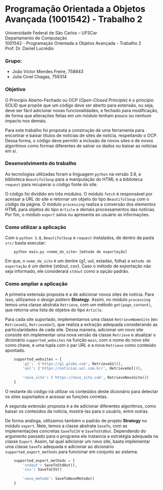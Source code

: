 # Programação Orientada a Objetos Avançada (1001542) - Trabalho 2

Universidade Federal de São Carlos – UFSCar \
Departamento de Computação \
1001542 - Programação Orientada a Objetos Avançada - Trabalho 2 \
Prof. Dr. Daniel Lucrédio

### Grupo:
- João Victor Mendes Freire, 758943
- Julia Cinel Chagas, 759314

### Objetivo

O Princípio Aberto-Fechado ou OCP (*Open-Closed Principle*) é o princípio SOLID que propõe que um código deve ser aberto para extensão, ou seja, deve ser fácil adicionar novas funcionalidades, e fechado para modificação, de forma que alterações feitas em um módulo tenham pouco ou nenhum impacto nos demais.

Para este trabalho foi proposta a construção de uma ferramenta para encontrar e baixar títulos de notícias de sites de notícia, respeitando o OCP. Dessa forma, o código deve permitir a inclusão de novos sites e de novos algoritmos como formas diferentes de salvar os dados ou baixar as notícias em si.

### Desenvolvimento do trabalho

As tecnologias utilizadas foram a linguagem `python` na versão 3.8, a biblioteca `BeautifulSoup` para a manipulação do HTML e a biblioteca `request` para recuperar o código fonte do site.

O código foi dividido em três módulos. O módulo `fetch` é responsável por acessar a URL do site e retornar um objeto do tipo `BeautifulSoup` com o código da página. O módulo `processing` realiza a conversão dos elementos HTML para objetos do tipo `Article` e demais processamentos das notícias. Por fim, o módulo `export` salva ou apresenta ao usuário as informações.

### Como utilizar a aplicação

Com o `python 3.8`, `BeautifulSoup` e `request` instalados, de dentro da pasta `src/` basta executar: 
```
    python main.py <nome_do_site> [método de exportação]
```
Em que, o `nome_do_site` é um dentre {g1, uol, estadao, folha} e `método de exportação` é um dentre {stdout, csv}. Caso o método de exportação não seja informado, ele considerará `stdout` como a opção padrão.

### Como ampliar a aplicação

A primeira extensão proposta é a de adicionar novos sites de notícia. Para isso, utilizamos o *design pattern* **Strategy**. Assim, no módulo `processing` temos uma classe abstrata `Retrieve`, com um método `get(page_content)`, que retorna uma lista de objetos do tipo `Article`. 

Para cada site suportado, implementamos uma classe `RetrieveNomeSite` (ex: `RetrieveG1`, `RetrieveUol`), que realiza a extração adequada considerando as particularidades de cada site. Dessa maneira, adicionar um novo site consiste em implementar uma nova versão da classe `Retrieve` e atualizar o dicionário `supported_websites` na função `main`, com o nome do novo site como chave, e uma tupla com o par URL e a nova `Retrieve` como conteúdo apontado.
```python
    supported_websites = {
        'g1':  ('https://g1.globo.com', RetrieveG1()),
        'uol': ('https://noticias.uol.com.br/', RetrieveUol()),
        
        'novo_site': ('https://novo_site.com', RetrieveNovoSite())
    }
```
O restante do código irá utilizar os conteúdos deste dicionário para detectar os sites suportados e acessar as funções corretas.

A segunda extensão proposta é a de adicionar diferentes algoritmos, como baixar os conteúdos da notícia, mostrá-las para o usuário, entre outras. 

De forma análoga, utilizamos também o padrão de projeto **Strategy** no módulo `export`. Nele, temos a classe abstrata `SaveTo`, com as implementações concretas `SaveToCSV` e `SaveToStdOut`. Dependendo do argumento passado para o programa ele instancia a estratégia adequada na classe `Export`. Assim, tal qual adicionar um novo site, basta implementar uma classe `SaveTo` adequada e adicionar ao dicionário `supported_export_methods` para funcionar em conjunto ao sistema.
```python
    supported_export_methods = {
        'stdout': SaveToStdOut(), 
        'csv': SaveToCSV()
        
        'novo_metodo': SaveToNovoMetodo()
    }
```

